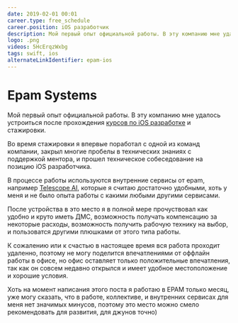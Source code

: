 ```yaml
---
date: 2019-02-01 00:01
career.type: free_schedule
career.position: iOS разработчик
description: Мой первый опыт официальной работы. В эту компанию мне удалось устроится после прохождения [курсов по iOS разработке](https://coolone.ru/events/ios-course/) и стажировки. 
logo: .png
videos: 5HcErqzWxbg
tags: swift, ios
alternateLinkIdentifier: epam-ios
---
```

# Epam Systems

Мой первый опыт официальной работы. В эту компанию мне удалось устроиться после прохождения [курсов по iOS разработке](https://coolone.ru/events/ios-course/) и стажировки. 

Во время стажировки я впервые поработал с одной из команд компании, закрыл многие пробелы в технических знаниях с поддержкой ментора, и прошел техническое собеседование на позицию iOS разработчика.

В процессе работы используются внутренние сервисы от epam, например [Telescope AI](https://habr.com/ru/company/epam_systems/blog/500718/), которые я считаю достаточно удобными, хоть у меня и не было опыта работы с какими любыми другими сервисами.

После устройства в это место я в полной мере прочуствовал как удобно и круто иметь ДМС, возможность получать компенсацию за некоторые расходы, возможность получить рабочую технику на выбор, и пользоватся другими плюшками от этого типа работы.

К сожалению или к счастью в настоящее время вся работа проходит удаленно, поэтому не могу поделится впечатлениями от оффлайн работы в офисе, но офис оставляет только положительные впечатления, так как он совсем недавно открылся и имеет удобное местоположение и хорошие условия.
<div id="vk_post_-162776821_702" class="vk-post"></div>
<script type="text/javascript">
  (function(d, s, id) { var js, fjs = d.getElementsByTagName(s)[0]; if (d.getElementById(id)) return; js = d.createElement(s); js.id = id; js.src = "https://vk.com/js/api/openapi.js?168"; fjs.parentNode.insertBefore(js, fjs); }(document, 'script', 'vk_openapi_js'));
  (function() {
    if (!window.VK || !VK.Widgets || !VK.Widgets.Post || !VK.Widgets.Post('vk_post_-162776821_702', -162776821, 702, 'i1EMfrjqrr4aH6bRcqRjHstzERue')) setTimeout(arguments.callee, 50);
  }());
</script>

Хоть на момент написания этого поста я работаю в EPAM только месяц, уже могу сказать, что в работе, коллективе, и внутренних сервисах для меня нет значимых минусов, поэтому это место можно смело рекомендовать для развития, для джунов точно)


